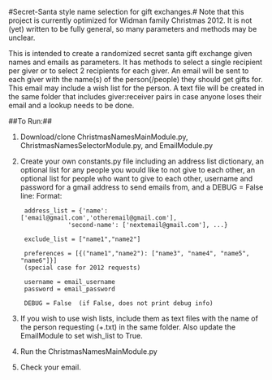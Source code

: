 #Secret-Santa style name selection for gift exchanges.#
Note that this project is currently optimized for Widman family Christmas 2012.
It is not (yet) written to be fully general, so many parameters and methods
may be unclear.

This is intended to create a randomized secret santa gift exchange given
names and emails as parameters. It has methods to select a single recipient per
giver or to select 2 recipients for each giver. An email will be sent to each
giver with the name(s) of the person(/people) they should get gifts for. This
email may include a wish list for the person. A text file will be created in
the same folder that includes giver:receiver pairs in case anyone loses their
email and a lookup needs to be done.

##To Run:##
1. Download/clone ChristmasNamesMainModule.py, ChristmasNamesSelectorModule.py,
and EmailModule.py
2. Create your own constants.py file including an address list dictionary,
    an optional list for any people you would like to not give to each other,
    an optional list for people who want to give to each other,
    username and password for a gmail address to send emails from,
    and a DEBUG = False line:
    Format:

        address_list = {'name': ['email@gmail.com','otheremail@gmail.com'],
                    'second-name': ['nextemail@gmail.com'], ...}

        exclude_list = ["name1","name2"]

        preferences = [{("name1","name2"): ["name3", "name4", "name5", "name6"]}]
        (special case for 2012 requests)

        username = email_username
        password = email_password

        DEBUG = False  (if False, does not print debug info)

3. If you wish to use wish lists, include them as text files with the name of
    the person requesting (+.txt) in the same folder. Also update the EmailModule
    to set wish_list to True.
4. Run the ChristmasNamesMainModule.py
5. Check your email.

